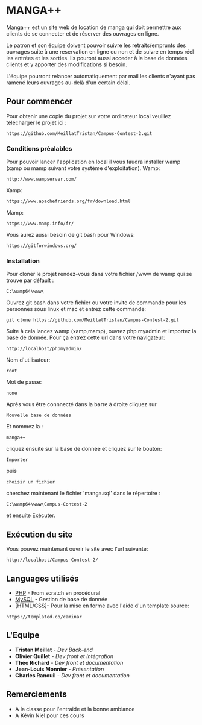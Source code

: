 # MANGA++

Manga++ est un site web de location de manga qui doit permettre aux clients de se connecter et de réserver des ouvrages en ligne.

Le patron et son équipe doivent pouvoir suivre les retraits/emprunts des ouvrages suite à une reservation en ligne ou non et de suivre en temps réel les entrées et les sorties.
Ils pouront aussi acceder à la base de données clients et y apporter des modifications si besoin.

L'équipe pourront relancer automatiquement par mail les clients n'ayant pas ramené leurs ouvrages au-delà d'un certain délai.


## Pour commencer

Pour obtenir une copie du projet sur votre ordinateur local veuillez télécharger le projet ici :

```
https://github.com/MeillatTristan/Campus-Contest-2.git
```

### Conditions préalables

Pour pouvoir lancer l'application en local il vous faudra installer wamp (xamp ou mamp suivant votre système d'exploitation).
Wamp:
```
http://www.wampserver.com/
```
Xamp:
```
https://www.apachefriends.org/fr/download.html
```
Mamp:
```
https://www.mamp.info/fr/
```

Vous aurez  aussi besoin de git bash pour Windows:
```
https://gitforwindows.org/
```

### Installation

Pour cloner le projet rendez-vous dans votre fichier /www de wamp qui se trouve par défault :

```
C:\wamp64\www\
```

Ouvrez git bash dans votre fichier ou votre invite de commande pour les personnes sous linux et mac et entrez cette commande:

```
git clone https://github.com/MeillatTristan/Campus-Contest-2.git
```

Suite à cela lancez wamp (xamp,mamp), ouvrez php myadmin et importez la base de donnée.
Pour ça entrez cette url dans votre navigateur:

```
http://localhost/phpmyadmin/
```

Nom d'utilisateur:
```
root
```

Mot de passe:
```
none
```

Après vous être connnecté dans la barre à droite cliquez sur 

```
Nouvelle base de données
```
Et nommez la :

```
manga++
```
cliquez ensuite sur la base de donnée et cliquez sur le bouton:

```
Importer
```
puis 

```
choisir un fichier
```

cherchez maintenant le fichier 'manga.sql' dans le répertoire :

```
C:\wamp64\www\Campus-Contest-2
```

et ensuite Exécuter.

## Exécution du site

Vous pouvez maintenant ouvrir le site avec l'url suivante:

```
http://localhost/Campus-Contest-2/
```

## Languages utilisés

* [PHP](https://www.php.net/) - From scratch en procédural
* [MySQL](https://www.mysql.com/fr/) - Gestion de base de donnée
* [HTML/CSS]- Pour la mise en forme avec l'aide d'un template
source:
```
https://templated.co/caminar
```

## L'Equipe

* **Tristan Meillat** - *Dev Back-end*
* **Olivier Quillet** - *Dev front et Intégration*
* **Théo Richard** - *Dev front et documentation*
* **Jean-Louis Monnier** - *Présentation*
* **Charles Ranouil** - *Dev front et documentation*

## Remerciements

* A la classe pour l'entraide et la bonne ambiance
* A Kévin Niel pour ces cours

